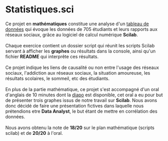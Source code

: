 # Statistiques.sci
Ce projet en **mathématiques** constitue une analyse d'un [tableau de données](data.csv) qui évoque les données de 705 étudiants et leurs rapports aux réseaux sociaux, grâce au logiciel de calcul numérique **Scilab**. 
<br><br>
Chaque exercice contient un dossier script qui réunit les scripts Scilab servant à afficher les **graphes** ou résultats dans la console, ainsi qu'un fichier **README** qui interprête ces résultats.
<br><br>
Ce projet indique les liens de causalité ou non entre l'usage des réseaux sociaux, l'addiction aux réseaux sociaux, la situation amoureuse, les résultats scolaires, le sommeil, etc des étudiants.
<br><br> 
En plus de la partie mathématique, ce projet s'est accompagné d'un oral d'anglais de 10 minutes dont la [diapo](diapo.pdf) est disponible, cet oral a eu pour but de présenter trois graphes issus de notre travail sur **Scilab**. Nous avons donc décidé de faire une présentation fictives dans laquelle nous prétendions etre **Data Analyst**, le but étant de mettre en corrélation des données.
<br><br>
Nous avons obtenu la note de **18/20** sur le plan mathématique (scripts scilab) et de **20/20** à l'oral.
